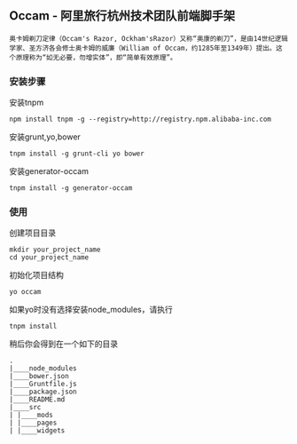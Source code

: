 ## Occam - 阿里旅行杭州技术团队前端脚手架

    奥卡姆剃刀定律（Occam's Razor, Ockham'sRazor）又称“奥康的剃刀”，是由14世纪逻辑学家、圣方济各会修士奥卡姆的威廉（William of Occam，约1285年至1349年）提出。这个原理称为“如无必要，勿增实体”，即“简单有效原理”。

###

### 安装步骤

安装tnpm

```
npm install tnpm -g --registry=http://registry.npm.alibaba-inc.com
```

安装grunt,yo,bower

```
tnpm install -g grunt-cli yo bower
```

安装generator-occam

```
tnpm install -g generator-occam
```


### 使用

创建项目目录

```
mkdir your_project_name
cd your_project_name
```

初始化项目结构

```
yo occam
```

如果yo时没有选择安装node_modules，请执行

```
tnpm install
```

稍后你会得到在一个如下的目录
```
.
|____node_modules
|____bower.json
|____Gruntfile.js
|____package.json
|____README.md
|____src
| |____mods
| |____pages
| |____widgets
```

